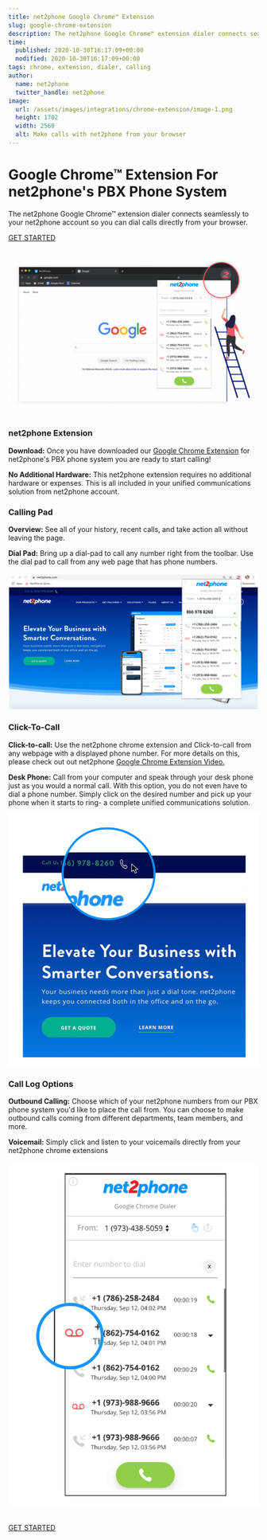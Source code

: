 ```yaml
---
title: net2phone Google Chrome™ Extension
slug: google-chrome-extension
description: The net2phone Google Chrome™ extension dialer connects seamlessly to your net2phone account so you can dial calls directly from your browser.
time:
  published: 2020-10-30T16:17:09+00:00
  modified: 2020-10-30T16:17:09+00:00
tags: chrome, extension, dialer, calling
author:
  name: net2phone
  twitter_handle: net2phone
image:
  url: /assets/images/integrations/chrome-extension/image-1.png
  height: 1702
  width: 2560
  alt: Make calls with net2phone from your browser
---
```


# Google Chrome™ Extension For net2phone's PBX Phone System

The net2phone Google Chrome™ extension dialer connects seamlessly to your net2phone account so you can dial calls directly from your browser.

[GET STARTED](https://chrome.google.com/webstore/detail/net2phone-click-to-call/nlagodpbpbdgiekgdjlajdgjelbjleaj)

![net2phone google chrome extension](assets/images/integrations/chrome-extension/image-1.png)

### net2phone Extension

**Download:** Once you have downloaded our [Google Chrome Extension](https://chrome.google.com/webstore/detail/net2phone-click-to-call/nlagodpbpbdgiekgdjlajdgjelbjleaj) for net2phone's PBX phone system you are ready to start calling!

**No Additional Hardware:** This net2phone extension requires no additional hardware or expenses. This is all included in your unified communications solution from net2phone account.

### Calling Pad

**Overview:** See all of your history, recent calls, and take action all without leaving the page.

**Dial Pad:** Bring up a dial-pad to call any number right from the toolbar. Use the dial pad to call from any web page that has phone numbers.

![chrome extension dial pad](assets/images/integrations/chrome-extension/image-2.png)

### Click-To-Call

**Click-to-call:** Use the net2phone chrome extension and Click-to-call from any webpage with a displayed phone number. For more details on this, please check out out net2phone [Google Chrome Extension Video.](https://net2phone.com/videos/user-video-guide/?wchannelid=4a9iudoqge&wvideoid=2nsplzrnuk)

**Desk Phone:** Call from your computer and speak through your desk phone just as you would a normal call. With this option, you do not even have to dial a phone number. Simply click on the desired number and pick up your phone when it starts to ring- a complete unified communications solution.

![click to call example](assets/images/integrations/chrome-extension/image-3.png)

### Call Log Options

**Outbound Calling:** Choose which of your net2phone numbers from our PBX phone system you'd like to place the call from. You can choose to make outbound calls coming from different departments, team members, and more.

**Voicemail:** Simply click and listen to your voicemails directly from your net2phone chrome extensions

![what the call log and voicemail UI looks like](assets/images/integrations/chrome-extension/image-4.png)

[GET STARTED](https://chrome.google.com/webstore/detail/net2phone-click-to-call/nlagodpbpbdgiekgdjlajdgjelbjleaj)
